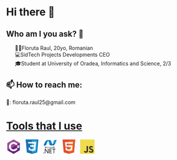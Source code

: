 

<h1> Hi there 👋 </h1>

<h2> Who am I you ask? 🤔 </h2>
<ul style="list-style-type: none;">
<li>🤵🏻Floruta Raul, 20yo, Romanian
<li>💻SidTech Projects Developments CEO
<li>🎓Student at University of Oradea, Informatics and Science, 2/3
</ul>

<h2>📫 How to reach me:</h2>
📧: floruta.raul25@gmail.com

<h1><u>Tools that I use</u></h1>
<img align="left" alt="C#" width="40px" src="https://raw.githubusercontent.com/devicons/devicon/2ae2a900d2f041da66e950e4d48052658d850630/icons/csharp/csharp-original.svg" style="padding-right:10px;"/>
<img align="left" alt="CSS" width="40px" src="https://raw.githubusercontent.com/devicons/devicon/2ae2a900d2f041da66e950e4d48052658d850630/icons/css3/css3-original.svg" style="padding-right:10px;"/>
<img align="left" alt="Microsoft .NET" width="40px" src="https://raw.githubusercontent.com/devicons/devicon/2ae2a900d2f041da66e950e4d48052658d850630/icons/dot-net/dot-net-original-wordmark.svg" style="padding-right:10px;"/>
<img align="left" alt="CSS" width="40px" src="https://raw.githubusercontent.com/devicons/devicon/2ae2a900d2f041da66e950e4d48052658d850630/icons/html5/html5-original.svg" style="padding-right:10px;"/>
<img align="left" alt="CSS" width="40px" src="https://raw.githubusercontent.com/devicons/devicon/2ae2a900d2f041da66e950e4d48052658d850630/icons/javascript/javascript-original.svg" style="padding-right:10px;"/>

[website]: https://github.com/FloFlo25
